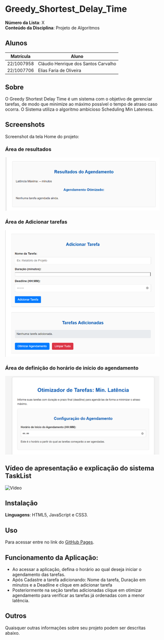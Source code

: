 # Greedy_Shortest_Delay_Time

**Número da Lista**: X<br>
**Conteúdo da Disciplina**: Projeto de Algoritmos<br>

## Alunos
| Matrícula | Aluno |
| -- | -- |
| 22/1007958  |  Cláudio Henrique dos Santos Carvalho |
| 22/1007706  |  Elias Faria de Oliveira |

## Sobre
O Greedy Shortest Delay Time é um sistema com o objetivo de gerenciar tarefas, de modo que minimize ao máximo possível o tempo de atraso caso ocorra. O Sistema utiliza o algoritmo ambicioso Scheduling Min Lateness.

## Screenshots

Screenshot da tela Home do projeto:

### Área de resultados
![Imagem](./imgs/print-area-resultados.png)

### Área de Adicionar tarefas

![Imagem](./imgs/print-area-tarefas.png)

### Área de definição do horário de início do agendamento

![Imagem](./imgs/print-horario-inicio.png)

## Vídeo de apresentação e explicação do sistema TaskList

![Vídeo](https://youtu.be/D7sYntnl_4Y)

## Instalação
**Linguagens**: HTML5, JavaScript e CSS3.

## Uso
Para acessar entre no link do [GitHub Pages](https://projeto-de-algoritmos-2025.github.io/Greedy_Otimized_Timetable/).

## Funcionamento da Aplicação:

- Ao acessar a aplicação, defina o horário ao qual deseja iniciar o agendamento das tarefas.
- Após Cadastre a tarefa adicionando: Nome da tarefa, Duração em minutos e a Deadline e clique em adicionar tarefa
- Posteriormente na seção tarefas adicionadas clique em otimizar agendamento para verificar as tarefas já ordenadas com a menor latência.


## Outros 
Quaisquer outras informações sobre seu projeto podem ser descritas abaixo.